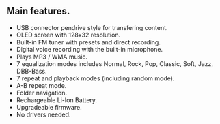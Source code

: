 ## Main features.

* USB connector pendrive style for transfering content.
* OLED screen with 128x32 resolution.
*  Built-in FM tuner with presets and direct recording.
* Digital voice recording with the built-in microphone.
* Plays MP3 / WMA music.
* 7 equalization modes includes Normal, Rock, Pop, Classic, Soft, Jazz, DBB-Bass.
* 7 repeat and playback modes (including random mode).
* A-B repeat mode.
* Folder navigation.
* Rechargeable Li-Ion Battery.
* Upgradeable firmware.
* No drivers needed.
